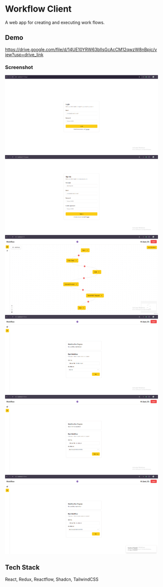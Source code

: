# Workflow Client

A web app for creating and executing work flows.

## Demo

https://drive.google.com/file/d/14UE10YRW63bIIsGcAcCM12qwzW8nBpjc/view?usp=drive_link

### Screenshot

![alt text](screenshots/login.png)
![alt text](screenshots/signup.png)
![alt text](screenshots/builder.png)
![alt text](screenshots/run_1.png)
![alt text](screenshots/run_2.png)
![alt text](screenshots/run_3.png)

## Tech Stack

React, Redux, Reactflow, Shadcn, TailwindCSS
